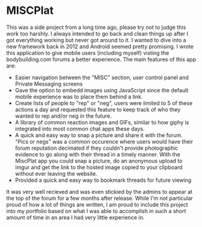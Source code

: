 # MISCPlat

This was a side project from a long time ago, please try not to judge this work too harshly. I always intended to go back and clean things up after I got everything working but never got around to it. I wanted to dive into a new framework back in 2012 and Android seemed pretty promising. I wrote this application to give mobile users (including myself) visting the bodybuilding.com forums a better experience. The main features of this app are:

- Easier navigation between the "MISC" section, user control panel and Private Messaging screens
- Gave the option to embedd images using JavaScript since the default mobile experience was to place them behind a link.
- Create lists of people to "rep" or "neg", users were limited to 5 of these actions a day and requested this feature to keep track of who they wanted to rep and/or neg in the future.
- A library of common reaction images and GIFs, similar to how giphy is integrated into most common chat apps these days.
- A quick and easy way to snap a picture and share it with the forum. "Pics or negs" was a common occurence where users would have their forum reputation decimated if they couldn't provide photographic evidence to go along with their thread in a timely manner. With the MiscPlat app you could snap a picture, do an anonymous upload to imgur and get the link to the hosted image copied to your clipboard without ever leaving the website.
- Provided a quick and easy way to bookmark threads for future viewing

It was very well recieved and was even stickied by the admins to appear at the top of the forum for a few months after release. While I'm not particular proud of how a lot of things are written, I am proud to include this project into my portfolio based on what I was able to accomplish in such a short amount of time in an area I had very little experience in. 
